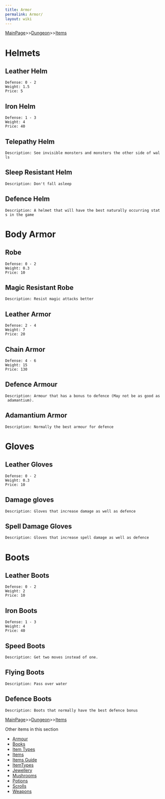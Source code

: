 ```yaml
---
title: Armor
permalink: Armor/
layout: wiki
---
```


[MainPage](/keeperrl_wiki/ "wikilink")>>[Dungeon](/keeperrl_wiki/Dungeon "wikilink")>>[Items](/keeperrl_wiki/Items "wikilink")

Helmets
=======

Leather Helm
------------

`Defense: 0 - 2`  
`Weight: 1.5`  
`Price: 5`

Iron Helm
---------

`Defense: 1 - 3`  
`Weight: 4`  
`Price: 40`

Telepathy Helm
--------------

`Description: See invisible monsters and monsters the other side of walls`

Sleep Resistant Helm
--------------------

`Description: Don't fall asleep`

Defence Helm
------------

`Description: A helmet that will have the best naturally occurring stats in the game`

Body Armor
==========

Robe
----

`Defense: 0 - 2`  
`Weight: 0.3`  
`Price: 10`

Magic Resistant Robe
--------------------

`Description: Resist magic attacks better`

Leather Armor
-------------

`Defense: 2 - 4`  
`Weight: 7`  
`Price: 20`

Chain Armor
-----------

`Defense: 4 - 6`  
`Weight: 15`  
`Price: 130`

Defence Armour
--------------

`Description: Armour that has a bonus to defence (May not be as good as adamantium).`

Adamantium Armor
----------------

`Description: Normally the best armour for defence`

Gloves
======

Leather Gloves
--------------

`Defense: 0 - 2`  
`Weight: 0.3`  
`Price: 10`

Damage gloves
-------------

`Description: Gloves that increase damage as well as defence`

Spell Damage Gloves
-------------------

`Description: Gloves that increase spell damage as well as defence`

Boots
=====

Leather Boots
-------------

`Defense: 0 - 2`  
`Weight: 2`  
`Price: 10`

Iron Boots
----------

`Defense: 1 - 3`  
`Weight: 4`  
`Price: 40`

Speed Boots
-----------

`Description: Get two moves instead of one.`

Flying Boots
------------

`Description: Pass over water`

Defence Boots
-------------

`Description: Boots that normally have the best defence bonus`

[MainPage](/keeperrl_wiki/ "wikilink")>>[Dungeon](/keeperrl_wiki/Dungeon "wikilink")>>[Items](/keeperrl_wiki/Items "wikilink")

Other items in this section
-    [Armour](/keeperrl_wiki/Armour "wikilink")
-    [Books](/keeperrl_wiki/Books "wikilink")
-    [Item Types](/keeperrl_wiki/Item_Types "wikilink")
-    [Items](/keeperrl_wiki/Items "wikilink")
-    [Items Guide](/keeperrl_wiki/Items_Guide "wikilink")
-    [ItemTypes](/keeperrl_wiki/ItemTypes "wikilink")
-    [Jewellery](/keeperrl_wiki/Jewellery "wikilink")
-    [Mushrooms](/keeperrl_wiki/Mushrooms "wikilink")
-    [Potions](/keeperrl_wiki/Potions "wikilink")
-    [Scrolls](/keeperrl_wiki/Scrolls "wikilink")
-    [Weapons](/keeperrl_wiki/Weapons "wikilink")
